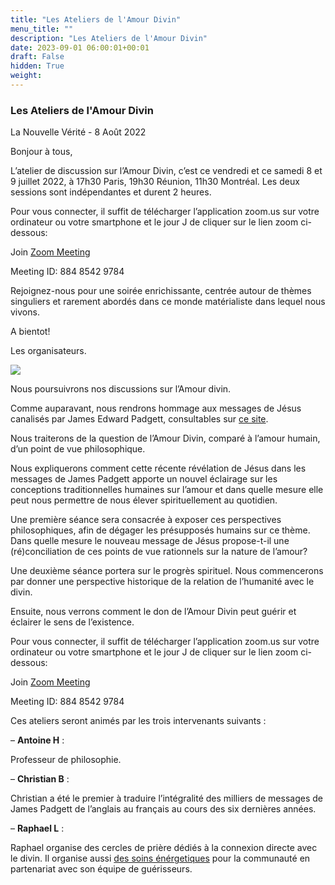 ```yaml
---
title: "Les Ateliers de l'Amour Divin"
menu_title: ""
description: "Les Ateliers de l'Amour Divin"
date: 2023-09-01 06:00:01+00:01
draft: False
hidden: True
weight:
---
```

### Les Ateliers de l'Amour Divin

La Nouvelle Vérité - 8 Août 2022

Bonjour  à  tous,

L’atelier de discussion sur l’Amour Divin, c’est ce vendredi et ce samedi 8 et 9 juillet 2022, à 17h30 Paris, 19h30 Réunion, 11h30 Montréal. Les deux sessions sont indépendantes et durent 2 heures.

Pour vous connecter, il suffit de télécharger l’application zoom.us sur votre ordinateur ou votre smartphone et le jour J de cliquer sur le lien zoom ci-dessous:

Join [Zoom Meeting](https://us02web.zoom.us/j/88485429784)

Meeting ID: 884 8542 9784

Rejoignez-nous pour une soirée enrichissante, centrée autour de thèmes singuliers et rarement abordés dans ce monde matérialiste dans lequel nous vivons.

A bientot!

Les organisateurs.

![](/16-fr-blog/atelier-discussion-amour-divin.jpg)

Nous poursuivrons nos discussions sur l’Amour divin. 

Comme auparavant,  nous rendrons hommage aux messages de Jésus canalisés par James Edward Padgett, consultables sur [ce site](https://lanouvelleverite.fr/).

Nous traiterons de la question de l’Amour Divin, comparé à l’amour humain, d’un point de vue philosophique. 

Nous expliquerons comment cette récente révélation de Jésus dans les messages de James Padgett apporte un nouvel éclairage sur les conceptions traditionnelles humaines sur l’amour et dans quelle mesure elle peut nous permettre de nous élever spirituellement au quotidien.

Une première séance sera consacrée à exposer ces perspectives philosophiques, afin de dégager les présupposés humains sur ce thème. Dans quelle mesure le nouveau message de Jésus propose-t-il une (ré)conciliation de ces points de vue rationnels sur la nature de l’amour?

Une deuxième séance portera sur le progrès spirituel. Nous commencerons par donner une perspective historique de la relation de l’humanité avec le divin. 

Ensuite, nous verrons comment le don de l’Amour Divin peut guérir et éclairer le sens de l’existence.

Pour vous connecter, il suffit de télécharger l’application zoom.us sur votre ordinateur ou votre smartphone et le jour J de cliquer sur le lien zoom ci-dessous:

Join [Zoom Meeting](https://us02web.zoom.us/j/88485429784)

Meeting ID: 884 8542 9784

Ces ateliers seront animés par les trois intervenants suivants :

– **Antoine H** :

Professeur de philosophie.

– **Christian B** :

Christian a été le premier à traduire l’intégralité des milliers de messages de James Padgett de l’anglais au français au cours des six dernières années.

– **Raphael L** :

Raphael organise des cercles de prière dédiés à la connexion directe avec le divin. Il organise aussi [des soins  énérgetiques](https://divinelovehealers.xyz/) pour la communauté en partenariat avec son équipe de guérisseurs.